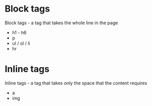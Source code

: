 # Block tags
Block tags - a tag that takes the whole line in the page
* h1 - h6
* p
* ul / ol / li
* hr


# Inline tags
Inline tags - a tag that takes only the space that the content requires
* a
* img


